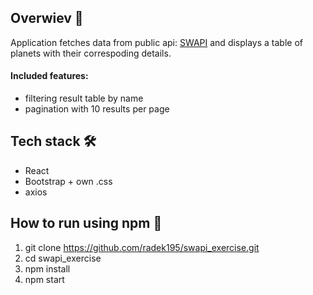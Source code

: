 ## Overwiev 👀
Application fetches data from public api: [SWAPI](https://swapi.dev/) and displays a table of planets with their correspoding details.

#### Included features:
* filtering result table by name
* pagination with 10 results per page

## Tech stack 🛠
* React
* Bootstrap + own .css
* axios

## How to run using npm 🚗
1. git clone https://github.com/radek195/swapi_exercise.git
2. cd swapi_exercise
3. npm install
4. npm start
